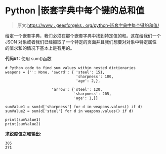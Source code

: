 # Python |嵌套字典中每个键的总和值

> 原文:[https://www . geesforgeks . org/python-嵌套字典中每个键的和值/](https://www.geeksforgeeks.org/python-sum-values-for-each-key-in-nested-dictionary/)

给定一个嵌套字典，我们必须在那个嵌套字典中找到特定值的和。这在给我们一个 JSON 对象或者我们已经抓取了一个特定的页面并且我们想要对对象中特定属性的值求和的情况下基本上是有用的。

**代码#1:** 使用 sum()函数

```
# Python code to find sum values within nested dictionaries
weapons = {'': None, 'sword': { 'steel': 151,
                                'sharpness': 100,
                                'age': 2,},

                     'arrow': {'steel': 120,
                               'sharpness': 205,
                               'age': 1,}}

sumValue1 = sum(d['sharpness'] for d in weapons.values() if d)
sumValue2 = sum(d['steel'] for d in weapons.values() if d)

print(sumValue1)
print(sumValue2)
```

**求锐度值之和输出:**

```
305
271

```